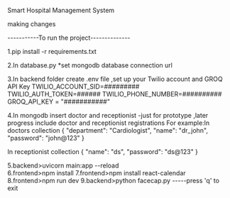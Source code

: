 Smart Hospital Management System

making changes

-----------To run the project-------------- 

1.pip install -r requirements.txt

2.In database.py
*set mongodb database connection url


3.In backend folder 
create .env file ,set up your Twilio account and GROQ API Key
TWILIO_ACCOUNT_SID=#########
TWILIO_AUTH_TOKEN=######
TWILIO_PHONE_NUMBER=##########
GROQ_API_KEY = "###########"

4.In mongodb insert  doctor and receptionist -just for prototype ,later progress include doctor and receptionist registrations
For example:In doctors collection
{
  "department": "Cardiologist",
  "name": "dr_john",
  "password": "john@123"
}

In receptionist collection 
{
  "name": "ds",
  "password": "ds@123"
}

 
5.backend>uvicorn main:app --reload     
6.frontend>npm install
7.frontend>npm install react-calendar
8.frontend>npm run dev
9.backend>python facecap.py   -----press 'q' to exit     
